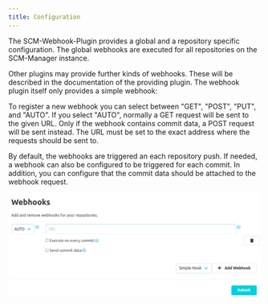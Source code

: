 ```yaml
---
title: Configuration
---
```

The SCM-Webhook-Plugin provides a global and a repository specific configuration. The global webhooks are executed for
all repositories on the SCM-Manager instance.

Other plugins may provide further kinds of webhooks. These will be described in the documentation of the providing plugin.
The webhook plugin itself only provides a simple webhook:

To register a new webhook you can select between "GET", "POST", "PUT", and "AUTO". If you select "AUTO", normally a GET
request will be sent to the given URL. Only if the webhook contains commit data, a POST request will be sent instead.
The URL must be set to the exact address where the requests should be sent to.

By default, the webhooks are triggered an each repository push. If needed, a webhook can also be configured to be
triggered for each commit. In addition, you can configure that the commit data should be attached to the webhook request.

![Webhook configuration](assets/config.png)
